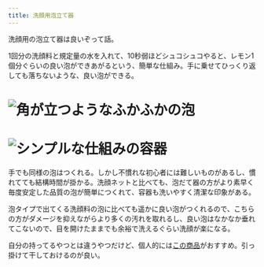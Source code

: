 ```yaml
---
title: 洗顔用泡立て器
---
```

洗顔用の泡立て器は良いぞって話。

1回分の洗顔料と規定量の水を入れて、10秒弱ほどシュコシュコやると、レモン1個分ぐらいの良い泡ができあがるという、簡単な仕組み。手に乗せてひっくり返しても落ちないような、良い泡ができる。

![](https://lh6.googleusercontent.com/QMz0BRYw19Lwa_IGTIZfpTdN_XDbuwXNqXyBcxaiU55qsjinnMJ9bqQNOrob-X0N4ERqcL8X-GfLs3FZ0jcqlvOyoTEwZt6JRkoi-ImRqMAl7cNZau8R7snNKSEVdnCEnvIlXYsdPCFcoK5c83hOO2AZ0tR2u-BdBWoRUmrx-Ux7hcNbJNQkTVda "角が立つようなふかふかの泡")
===============================================================================================================================================================================================================================================

![](https://lh4.googleusercontent.com/NjvXW-MUrs8UdkPo7wrPId56u2PIFHPPp6fVRS_bLdvSdIcJEAcBdAkE79JA4_W_NDs0vKqWRNcEebYc679QiobvJ5NEw6tGZU5vj0YbrDxZhDk6kVng6HVEm3s5SbGgbPoy45UH02OzAMZpwOjj6pZ4qP4WRUDI1Gbs9OkKMZ2iJ5Wka3_sdjUJ "シンプルな仕組みの容器")
=============================================================================================================================================================================================================================================

手でも同様の泡はつくれる。しかし不慣れな初心者には難しいものがあるし、慣れてても結構時間が掛かる。洗顔ネットと比べても、泡だて器の方がより素早く毎度安定した品質の泡が簡単につくれて、容器も洗いやすく清潔な印象がある。

泡タイプで出てくる洗顔料の泡に比べても遥かに良い泡がつくれるので、こちらの方がダメージを抑えながらより多くの汚れを取れるし、良い泡はなかなか垂れてこないので、目を開けたままでも余裕で洗えるぐらい洗顔が楽になる。

自分の持ってるやつとは違うやつだけど、個人的には[この商品](https://www.amazon.co.jp/dp/B09KMP9GDN)がおすすめ。引っ掛けて干しておけるのが良い。

